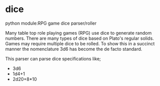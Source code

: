 # dice
python module:RPG game dice parser/roller

Many table top role playing games (RPG) use dice to generate random numbers.  There are many types of dice based on Plato's regular solids.  Games may require multiple dice to be rolled.  To show this in a succinct manner the nomenclature 3d6 has become the de facto standard.

This parser can parse dice specifications like;
- 3d6
- 1d4+1
- 2d20+8*10


